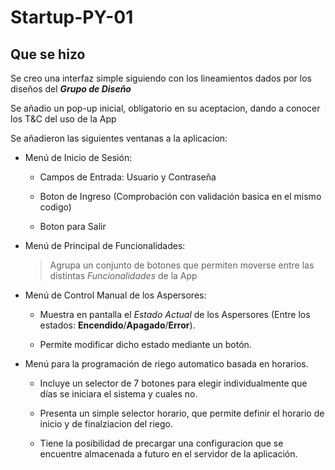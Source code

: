 # Startup-PY-01

## Que se hizo

Se creo una interfaz simple siguiendo con los lineamientos dados por los diseños del **_Grupo de Diseño_**

Se añadio un pop-up inicial, obligatorio en su aceptacion, dando a conocer los T&C del uso de la App

Se añadieron las siguientes ventanas a la aplicacion:

- Menú de Inicio de Sesión:

	- Campos de Entrada: Usuario y Contraseña

	- Boton de Ingreso (Comprobación con validación basica en el mismo codigo)

	- Boton para Salir

- Menú de Principal de Funcionalidades:

	> Agrupa un conjunto de botones que permiten moverse entre las distintas _Funcionalidades_ de la App

- Menú de Control Manual de los Aspersores:

	- Muestra en pantalla el *Estado Actual* de los Aspersores (Entre los estados: **Encendido**/**Apagado**/**Error**).

	- Permite modificar dicho estado mediante un botón.

- Menú para la programación de riego automatico basada en horarios.

	- Incluye un selector de 7 botones para elegir individualmente que días se iniciara el sistema y cuales no.
	
	- Presenta un simple selector horario, que permite definir el horario de inicio y de finalziacion del riego.
	
	- Tiene la posibilidad de precargar una configuracion que se encuentre almacenada a futuro en el servidor de la aplicación.